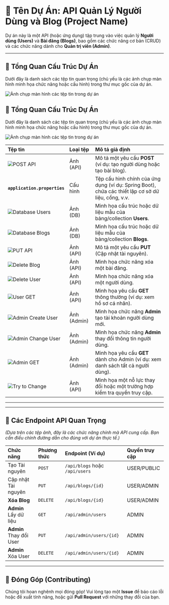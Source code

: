 # 🚀 Tên Dự Án: API Quản Lý Người Dùng và Blog (Project Name)

Dự án này là một API (hoặc ứng dụng) tập trung vào việc quản lý **Người dùng (Users)** và **Bài đăng (Blogs)**, bao gồm các chức năng cơ bản (CRUD) và các chức năng dành cho **Quản trị viên (Admin)**.

---

## 📂 Tổng Quan Cấu Trúc Dự Án

Dưới đây là danh sách các tệp tin quan trọng (chủ yếu là các ảnh chụp màn hình minh họa chức năng hoặc cấu hình) trong thư mục gốc của dự án.

![Ảnh chụp màn hình các tệp tin trong dự án](image_b143e7.png)

## 📂 Tổng Quan Cấu Trúc Dự Án

Dưới đây là danh sách các tệp tin quan trọng (chủ yếu là các ảnh chụp màn hình minh họa chức năng hoặc cấu hình) trong thư mục gốc của dự án.

![Ảnh chụp màn hình các tệp tin trong dự án](images/image_b143e7.png)

| Tệp tin | Loại tệp | Mô tả giả định |
| :--- | :--- | :--- |
| ![POST API](images/post.png) | Ảnh (API) | Mô tả một yêu cầu **POST** (ví dụ: tạo người dùng hoặc tạo bài blog). |
| **`application.properties`** | Cấu hình | Tệp cấu hình chính của ứng dụng (ví dụ: Spring Boot), chứa các thiết lập cơ sở dữ liệu, cổng, v.v. |
| ![Database Users](images/databaseusers.png) | Ảnh (DB) | Minh họa cấu trúc hoặc dữ liệu mẫu của bảng/collection **Users**. |
| ![Database Blogs](images/databaseblogs.png) | Ảnh (DB) | Minh họa cấu trúc hoặc dữ liệu mẫu của bảng/collection **Blogs**. |
| ![PUT API](images/put.png) | Ảnh (API) | Mô tả một yêu cầu **PUT** (Cập nhật tài nguyên). |
| ![Delete Blog](images/deleteblog.png) | Ảnh (API) | Minh họa chức năng xóa một bài đăng. |
| ![Delete User](images/deleteuser.png) | Ảnh (API) | Minh họa chức năng xóa một người dùng. |
| ![User GET](images/userget.png) | Ảnh (API) | Minh họa yêu cầu **GET** thông thường (ví dụ: xem hồ sơ cá nhân). |
| ![Admin Create User](images/admincreateuser.png) | Ảnh (Admin) | Minh họa chức năng **Admin** tạo tài khoản người dùng mới. |
| ![Admin Change User](images/adminchangeuser.png) | Ảnh (Admin) | Minh họa chức năng **Admin** thay đổi thông tin người dùng. |
| ![Admin GET](images/adminget.png) | Ảnh (Admin) | Minh họa yêu cầu **GET** dành cho Admin (ví dụ: xem danh sách tất cả người dùng). |
| ![Try to Change](images/trytochange.png) | Ảnh (API) | Minh họa một nỗ lực thay đổi hoặc một trường hợp kiểm tra quyền truy cập. |

---


---

## 🔗 Các Endpoint API Quan Trọng

*(Dựa trên các tệp ảnh, đây là các chức năng chính mà API cung cấp. Bạn cần điều chỉnh đường dẫn cho đúng với dự án thực tế.)*

| Chức năng | Phương thức | Endpoint (Ví dụ) | Quyền truy cập |
| :--- | :--- | :--- | :--- |
| Tạo Tài nguyên | `POST` | `/api/blogs` hoặc `/api/users` | USER/PUBLIC |
| Cập nhật Tài nguyên | `PUT` | `/api/blogs/{id}` | USER/ADMIN |
| **Xóa Blog** | `DELETE` | `/api/blogs/{id}` | USER/ADMIN |
| **Admin** Lấy dữ liệu | `GET` | `/api/admin/users` | ADMIN |
| **Admin** Thay đổi User | `PUT` | `/api/admin/users/{id}` | ADMIN |
| **Admin** Xóa User | `DELETE` | `/api/admin/users/{id}` | ADMIN |

---

## 📝 Đóng Góp (Contributing)

Chúng tôi hoan nghênh mọi đóng góp! Vui lòng tạo một **Issue** để báo cáo lỗi hoặc đề xuất tính năng, hoặc gửi **Pull Request** với những thay đổi của bạn.
